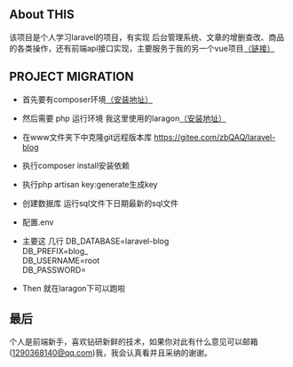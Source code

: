 
## About THIS

该项目是个人学习laravel的项目，有实现 后台管理系统、文章的增删查改、商品的各类操作，还有前端api接口实现，主要服务于我的另一个vue项目[（链接）](https://gitee.com/zbQAQ/vue-myLibrary)

## PROJECT MIGRATION

- 首先要有composer环境[（安装地址）](https://www.phpcomposer.com/)
- 然后需要 php 运行环境 我这里使用的laragon[（安装地址）](https://laragon.org/)  

- 在www文件夹下中克隆git远程版本库 https://gitee.com/zbQAQ/laravel-blog
- 执行composer install安装依赖 
- 执行php artisan key:generate生成key 
- 创建数据库 运行sql文件下日期最新的sql文件
- 配置.env  
- 主要这 几行  DB_DATABASE=laravel-blog <br/>
              DB_PREFIX=blog_ <br/>
              DB_USERNAME=root <br/>
              DB_PASSWORD= <br/>
- Then  就在laragon下可以跑啦

## 最后

个人是前端新手，喜欢钻研新鲜的技术，如果你对此有什么意见可以邮箱(1290368140@qq.com)我，我会认真看并且采纳的谢谢。

